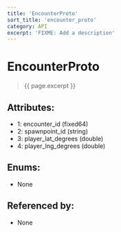 ```yaml
---
title: 'EncounterProto'
sort_title: 'encounter_proto'
category: API
excerpt: 'FIXME: Add a description'
---
```


[comment]: <> (THIS PART IS GENERATED - AKA DON'T EDIT THIS PART MANUALLY)

# EncounterProto

> {{ page.excerpt }}

## Attributes:

- 1: encounter_id (fixed64)
- 2: spawnpoint_id (string)
- 3: player_lat_degrees (double)
- 4: player_lng_degrees (double)

## Enums:

- None

## Referenced by:

- None

[comment]: <> (YOU CAN EDIT AFTER THIS)
